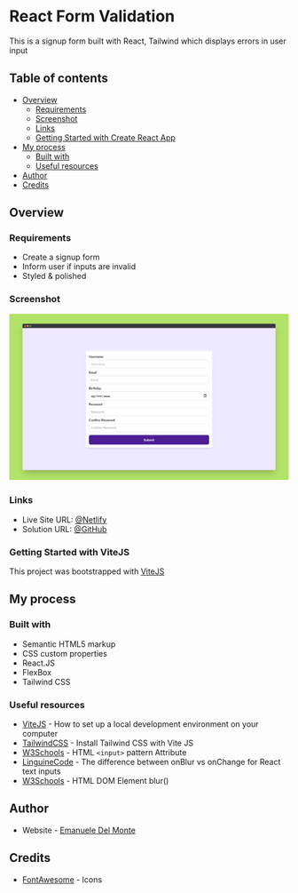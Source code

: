 # React Form Validation

This is a signup form built with React, Tailwind which displays errors in user input

## Table of contents

- [Overview](#overview)
  - [Requirements](#requirements)
  - [Screenshot](#screenshot)
  - [Links](#links)
  - [Getting Started with Create React App](#getting-started-with-create-react-app)
- [My process](#my-process)
  - [Built with](#built-with)
  - [Useful resources](#useful-resources)
- [Author](#author)
- [Credits](#credits)

## Overview

### Requirements

- Create a signup form
- Inform user if inputs are invalid
- Styled & polished

### Screenshot

![screenshot](/src/assets/screenshot.png)

### Links

- Live Site URL: [@Netlify](https://form-validation-react-xdelmo.netlify.app/)
- Solution URL: [@GitHub](https://github.com/xdelmo/form-validation-react)

### Getting Started with ViteJS

This project was bootstrapped with [ViteJS](https://vitejs.dev/guide/#scaffolding-your-first-vite-project)

## My process

### Built with

- Semantic HTML5 markup
- CSS custom properties
- React.JS
- FlexBox
- Tailwind CSS

### Useful resources

- [ViteJS](https://vitejs.dev/) - How to set up a local development environment on your computer
- [TailwindCSS](https://tailwindcss.com/docs/guides/vite) - Install Tailwind CSS with Vite JS
- [W3Schools](https://www.w3schools.com/tags/att_input_pattern.asp) - HTML `<input>` pattern Attribute
- [LinguineCode](https://linguinecode.com/post/onblur-vs-onchange-react-text-inputs) - The difference between onBlur vs onChange for React text inputs
- [W3Schools](https://www.w3schools.com/jsref/met_html_blur.asp) - HTML DOM Element blur()

## Author

- Website - [Emanuele Del Monte](https://www.emanueledelmonte.it)

## Credits

- [FontAwesome](https://fontawesome.com/) - Icons
